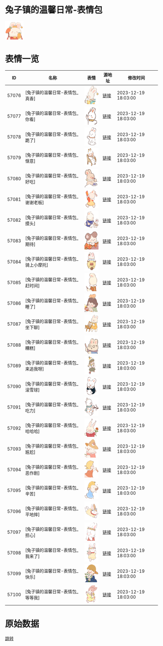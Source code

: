 # 兔子镇的温馨日常-表情包

<img src="./cover.png" height="60" alt="cover" />

# 表情一览

|ID|名称|表情|源地址|修改时间|
|----|----|----|----|----|
|57076|[兔子镇的温馨日常-表情包_真香]|<img src="./pic/057076_%5B兔子镇的温馨日常-表情包_真香%5D.png" height="60" alt="真香"/>|[链接](https://i0.hdslb.com/bfs/garb/2efe2b7a2e76689d13c9cdd1d6539ffd58807fce.png)|2023-12-19 18:03:00|
|57077|[兔子镇的温馨日常-表情包_你看]|<img src="./pic/057077_%5B兔子镇的温馨日常-表情包_你看%5D.png" height="60" alt="你看"/>|[链接](https://i0.hdslb.com/bfs/garb/63a4948b472eeef45b638416b4fb28d7c7e9dbc5.png)|2023-12-19 18:03:00|
|57078|[兔子镇的温馨日常-表情包_跪了]|<img src="./pic/057078_%5B兔子镇的温馨日常-表情包_跪了%5D.png" height="60" alt="跪了"/>|[链接](https://i0.hdslb.com/bfs/garb/fc92ae04f9dc67e6a29514ece003727de7e7af2d.png)|2023-12-19 18:03:00|
|57079|[兔子镇的温馨日常-表情包_惬意]|<img src="./pic/057079_%5B兔子镇的温馨日常-表情包_惬意%5D.png" height="60" alt="惬意"/>|[链接](https://i0.hdslb.com/bfs/garb/78924d101ee78b7862176268f2c5ee06559e251d.png)|2023-12-19 18:03:00|
|57080|[兔子镇的温馨日常-表情包_好吃]|<img src="./pic/057080_%5B兔子镇的温馨日常-表情包_好吃%5D.png" height="60" alt="好吃"/>|[链接](https://i0.hdslb.com/bfs/garb/e6c20683bc54523a93882898194c9ba7e0c6693e.png)|2023-12-19 18:03:00|
|57081|[兔子镇的温馨日常-表情包_谢谢老板]|<img src="./pic/057081_%5B兔子镇的温馨日常-表情包_谢谢老板%5D.png" height="60" alt="谢谢老板"/>|[链接](https://i0.hdslb.com/bfs/garb/fd3792adf17310736bfbaa649566ffc7029b763f.png)|2023-12-19 18:03:00|
|57082|[兔子镇的温馨日常-表情包_摸头]|<img src="./pic/057082_%5B兔子镇的温馨日常-表情包_摸头%5D.png" height="60" alt="摸头"/>|[链接](https://i0.hdslb.com/bfs/garb/67ecbf6d4ced3bb3aee19a013865aede10a45234.png)|2023-12-19 18:03:00|
|57083|[兔子镇的温馨日常-表情包_期待]|<img src="./pic/057083_%5B兔子镇的温馨日常-表情包_期待%5D.png" height="60" alt="期待"/>|[链接](https://i0.hdslb.com/bfs/garb/f1419e2e5f9059deede8f6f11a1a1b625c742953.png)|2023-12-19 18:03:00|
|57084|[兔子镇的温馨日常-表情包_骑上小摩托]|<img src="./pic/057084_%5B兔子镇的温馨日常-表情包_骑上小摩托%5D.png" height="60" alt="骑上小摩托"/>|[链接](https://i0.hdslb.com/bfs/garb/b292cc8711aadcdc1f6cd42224ede77576f12de8.png)|2023-12-19 18:03:00|
|57085|[兔子镇的温馨日常-表情包_赶时间]|<img src="./pic/057085_%5B兔子镇的温馨日常-表情包_赶时间%5D.png" height="60" alt="赶时间"/>|[链接](https://i0.hdslb.com/bfs/garb/7a3569dcb8743618cd2e31b6749639c964d7d9c1.png)|2023-12-19 18:03:00|
|57086|[兔子镇的温馨日常-表情包_睡了]|<img src="./pic/057086_%5B兔子镇的温馨日常-表情包_睡了%5D.png" height="60" alt="睡了"/>|[链接](https://i0.hdslb.com/bfs/garb/d1f34b715cb7ba4d70d34604bdc26895cd72f74e.png)|2023-12-19 18:03:00|
|57087|[兔子镇的温馨日常-表情包_坐下聊]|<img src="./pic/057087_%5B兔子镇的温馨日常-表情包_坐下聊%5D.png" height="60" alt="坐下聊"/>|[链接](https://i0.hdslb.com/bfs/garb/94f87a977e2221665bb6c1fbb19accf795d1ad92.png)|2023-12-19 18:03:00|
|57088|[兔子镇的温馨日常-表情包_糟糕]|<img src="./pic/057088_%5B兔子镇的温馨日常-表情包_糟糕%5D.png" height="60" alt="糟糕"/>|[链接](https://i0.hdslb.com/bfs/garb/31c7c9054f7fbc04a88e425c587cc7d3a70aff0f.png)|2023-12-19 18:03:00|
|57089|[兔子镇的温馨日常-表情包_来追我呀]|<img src="./pic/057089_%5B兔子镇的温馨日常-表情包_来追我呀%5D.png" height="60" alt="来追我呀"/>|[链接](https://i0.hdslb.com/bfs/garb/f8226cf2be2c9fe6ce5486b6bd4b0d11689df24f.png)|2023-12-19 18:03:00|
|57090|[兔子镇的温馨日常-表情包_滚雪球]|<img src="./pic/057090_%5B兔子镇的温馨日常-表情包_滚雪球%5D.png" height="60" alt="滚雪球"/>|[链接](https://i0.hdslb.com/bfs/garb/a4d6bdf3f5c965aefeff55a15bc66f889f396ca9.png)|2023-12-19 18:03:00|
|57091|[兔子镇的温馨日常-表情包_吃力]|<img src="./pic/057091_%5B兔子镇的温馨日常-表情包_吃力%5D.png" height="60" alt="吃力"/>|[链接](https://i0.hdslb.com/bfs/garb/735cca715cada0bcce4ba874085d818eb4d0d483.png)|2023-12-19 18:03:00|
|57092|[兔子镇的温馨日常-表情包_哈哈哈]|<img src="./pic/057092_%5B兔子镇的温馨日常-表情包_哈哈哈%5D.png" height="60" alt="哈哈哈"/>|[链接](https://i0.hdslb.com/bfs/garb/8f312714e3e542fb511db0e8291c2e9a44070da2.png)|2023-12-19 18:03:00|
|57093|[兔子镇的温馨日常-表情包_尴尬]|<img src="./pic/057093_%5B兔子镇的温馨日常-表情包_尴尬%5D.png" height="60" alt="尴尬"/>|[链接](https://i0.hdslb.com/bfs/garb/6270115c1722415797afcb65f611dbd44fde81e2.png)|2023-12-19 18:03:00|
|57094|[兔子镇的温馨日常-表情包_恶作剧]|<img src="./pic/057094_%5B兔子镇的温馨日常-表情包_恶作剧%5D.png" height="60" alt="恶作剧"/>|[链接](https://i0.hdslb.com/bfs/garb/2b595c39a5c366606a9ec7f00176e479e07ada37.png)|2023-12-19 18:03:00|
|57095|[兔子镇的温馨日常-表情包_辛苦]|<img src="./pic/057095_%5B兔子镇的温馨日常-表情包_辛苦%5D.png" height="60" alt="辛苦"/>|[链接](https://i0.hdslb.com/bfs/garb/7b2e55711910409dbf339ff663e5fb31561a649b.png)|2023-12-19 18:03:00|
|57096|[兔子镇的温馨日常-表情包_平地摔]|<img src="./pic/057096_%5B兔子镇的温馨日常-表情包_平地摔%5D.png" height="60" alt="平地摔"/>|[链接](https://i0.hdslb.com/bfs/garb/867646caca5e2b5fa967eddb8619cd2de65c0b3b.png)|2023-12-19 18:03:00|
|57097|[兔子镇的温馨日常-表情包_担心]|<img src="./pic/057097_%5B兔子镇的温馨日常-表情包_担心%5D.png" height="60" alt="担心"/>|[链接](https://i0.hdslb.com/bfs/garb/b86dabfffff9056fbba2623c0a7000b75313e1b9.png)|2023-12-19 18:03:00|
|57098|[兔子镇的温馨日常-表情包_我来了]|<img src="./pic/057098_%5B兔子镇的温馨日常-表情包_我来了%5D.png" height="60" alt="我来了"/>|[链接](https://i0.hdslb.com/bfs/garb/23ddc295103bc081f9527442b88717da202c3f86.png)|2023-12-19 18:03:00|
|57099|[兔子镇的温馨日常-表情包_快乐]|<img src="./pic/057099_%5B兔子镇的温馨日常-表情包_快乐%5D.png" height="60" alt="快乐"/>|[链接](https://i0.hdslb.com/bfs/garb/e9aed10458e9a3fb338a67c274e706564ff6fa34.png)|2023-12-19 18:03:00|
|57100|[兔子镇的温馨日常-表情包_等等我]|<img src="./pic/057100_%5B兔子镇的温馨日常-表情包_等等我%5D.png" height="60" alt="等等我"/>|[链接](https://i0.hdslb.com/bfs/garb/ed2f71e5811bae98a8455dec8d4bdcc90093c6b9.png)|2023-12-19 18:03:00|

# 原始数据

[跳转](./raw.json)

